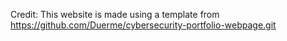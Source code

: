 Credit: This website is made using a template from https://github.com/Duerme/cybersecurity-portfolio-webpage.git

